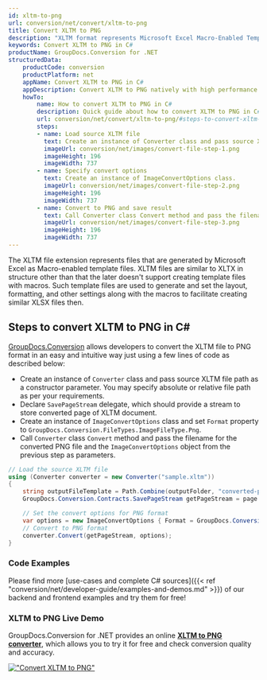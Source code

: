 ```yaml
---
id: xltm-to-png
url: conversion/net/convert/xltm-to-png
title: Convert XLTM to PNG
description: "XLTM format represents Microsoft Excel Macro-Enabled Template with .xltm extension. Learn how to convert XLTM to PNG file programmatically in C# language using GroupDocs.Conversion for .NET library."
keywords: Convert XLTM to PNG in C#
productName: GroupDocs.Conversion for .NET
structuredData:
    productCode: conversion
    productPlatform: net
    appName: Convert XLTM to PNG in C#
    appDescription: Convert XLTM to PNG natively with high performance using C# language and server side GroupDocs.Conversion for .NET APIs, without the use of any software like Microsoft or Open Office.
    howTo:
        name: How to convert XLTM to PNG in C# 
        description: Quick guide about how to convert XLTM to PNG in C# with high performance and accuracy.
        url: conversion/net/convert/xltm-to-png/#steps-to-convert-xltm-to-png-in-c
        steps:
        - name: Load source XLTM file 
          text: Create an instance of Converter class and pass source XLTM file path as a constructor parameter. You may specify absolute or relative file path as per your requirements. 
          imageUrl: conversion/net/images/convert-file-step-1.png
          imageHeight: 196
          imageWidth: 737
        - name: Specify convert options 
          text: Create an instance of ImageConvertOptions class.
          imageUrl: conversion/net/images/convert-file-step-2.png
          imageHeight: 196
          imageWidth: 737
        - name: Convert to PNG and save result 
          text: Call Converter class Convert method and pass the filename for the converted HTML file and the ImageConvertOptions object from the previous step as parameters.
          imageUrl: conversion/net/images/convert-file-step-3.png
          imageHeight: 196
          imageWidth: 737
---
```


The XLTM file extension represents files that are generated by Microsoft Excel as Macro-enabled template files. XLTM files are similar to XLTX in structure other than that the later doesn't support creating template files with macros. Such template files are used to generate and set the layout, formatting, and other settings along with the macros to facilitate creating similar XLSX files then.

## Steps to convert XLTM to PNG in C#

[GroupDocs.Conversion](https://products.groupdocs.com/conversion/net) allows developers to convert the XLTM file to PNG format in an easy and intuitive way just using a few lines of code as described below:

* Create an instance of `Converter` class and pass source XLTM file path as a constructor parameter. You may specify absolute or relative file path as per your requirements. 
* Declare `SavePageStream` delegate, which should provide a stream to store converted page of XLTM document.
* Create an instance of `ImageConvertOptions` class and set `Format` property to `GroupDocs.Conversion.FileTypes.ImageFileType.Png`.
* Call `Converter` class `Convert` method and pass the filename for the converted PNG file and the `ImageConvertOptions` object from the previous step as parameters.

```csharp
// Load the source XLTM file
using (Converter converter = new Converter("sample.xltm"))
{
    string outputFileTemplate = Path.Combine(outputFolder, "converted-page-{0}.png");
    GroupDocs.Conversion.Contracts.SavePageStream getPageStream = page => new FileStream(string.Format(outputFileTemplate, page), FileMode.Create);

    // Set the convert options for PNG format
    var options = new ImageConvertOptions { Format = GroupDocs.Conversion.FileTypes.ImageFileType.Png };   
    // Convert to PNG format
    converter.Convert(getPageStream, options);
}
```

### Code Examples

Please find more [use-cases and complete C# sources]({{< ref "conversion/net/developer-guide/examples-and-demos.md" >}}) of our backend and frontend examples and try them for free!

### XLTM to PNG Live Demo

GroupDocs.Conversion for .NET provides an online [**XLTM to PNG converter**](https://products.groupdocs.app/conversion/xltm-to-png), which allows you to try it for free and check conversion quality and accuracy.

[!["Convert XLTM to PNG"](conversion/net/images/convert-to-png/convert-xltm-to-png.png)](https://products.groupdocs.app/conversion/xltm-to-png)